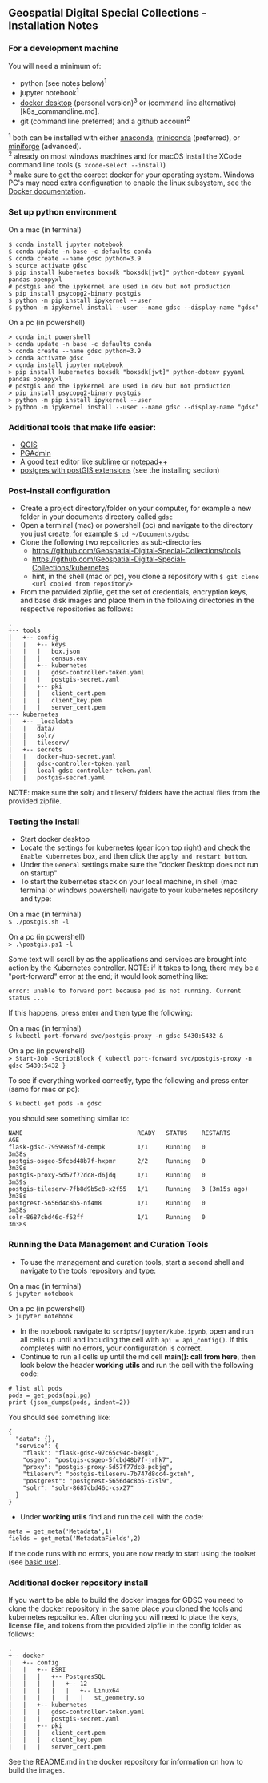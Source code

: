 ## Geospatial Digital Special Collections - Installation Notes

### For a development machine  

You will need a minimum of:  

- python (see notes below)<sup>1</sup>  
- jupyter notebook<sup>1</sup>  
- [docker desktop](https://www.docker.com/products/personal/) (personal version)<sup>3</sup> or (command line alternative)[k8s_commandline.md].  
- git (command line preferred) and a github account<sup>2</sup>  

<sup>1</sup> both can be installed with either [anaconda](https://www.anaconda.com/), [miniconda](https://docs.conda.io/projects/miniconda/en/latest/miniconda-install.html) (preferred), or [miniforge](https://github.com/conda-forge/miniforge) (advanced).  
<sup>2</sup> already on most windows machines and for macOS install the XCode command line tools (```$ xcode-select --install```)  
<sup>3</sup> make sure to get the correct docker for your operating system. Windows PC's may need extra configuration to enable the linux subsystem, see the [Docker documentation](https://docs.docker.com/desktop/install/windows-install/).

### Set up python environment  

On a mac (in terminal)  
```
$ conda install jupyter notebook
$ conda update -n base -c defaults conda
$ conda create --name gdsc python=3.9
$ source activate gdsc
$ pip install kubernetes boxsdk "boxsdk[jwt]" python-dotenv pyyaml pandas openpyxl 
# postgis and the ipykernel are used in dev but not production
$ pip install psycopg2-binary postgis
$ python -m pip install ipykernel --user
$ python -m ipykernel install --user --name gdsc --display-name "gdsc"
```

On a pc (in powershell)  
```
> conda init powershell
> conda update -n base -c defaults conda
> conda create --name gdsc python=3.9
> conda activate gdsc
> conda install jupyter notebook
> pip install kubernetes boxsdk "boxsdk[jwt]" python-dotenv pyyaml pandas openpyxl 
# postgis and the ipykernel are used in dev but not production
> pip install psycopg2-binary postgis
> python -m pip install ipykernel --user
> python -m ipykernel install --user --name gdsc --display-name "gdsc"
```

### Additional tools that make life easier:  

- [QGIS](https://qgis.org/en/site/forusers/download.html)  
- [PGAdmin](https://www.pgadmin.org/download/)  
- A good text editor like [sublime](https://www.sublimetext.com/3) or [notepad++](https://notepad-plus-plus.org/downloads/)  
- [postgres with postGIS extensions](https://postgis.net/documentation/getting_started/) (see the installing section)  

### Post-install configuration  

- Create a project directory/folder on your computer, for example a new folder in your documents directory called ```gdsc```
- Open a terminal (mac) or powershell (pc) and navigate to the directory you just create, for example ```$ cd ~/Documents/gdsc```
- Clone the following two repositories as sub-directories  
   - https://github.com/Geospatial-Digital-Special-Collections/tools   
   - https://github.com/Geospatial-Digital-Special-Collections/kubernetes  
   - hint, in the shell (mac or pc), you clone a repository with ```$ git clone <url copied from repository>```
- From the provided zipfile, get the set of credentials, encryption keys, and base disk images and place them in the following directories in the respective repositories as follows:  

```
.  
+-- tools  
|   +-- config  
|   |   +-- keys  
|   |   |   box.json
|   |   |   census.env  
|   |   +-- kubernetes  
|   |   |   gdsc-controller-token.yaml
|   |   |   postgis-secret.yaml  
|   |   +-- pki 
|   |   |   client_cert.pem  
|   |   |   client_key.pem  
|   |   |   server_cert.pem  
+-- kubernetes  
|   +-- _localdata  
|   |   data/  
|   |   solr/  
|   |   tileserv/  
|   +-- secrets  
|   |   docker-hub-secret.yaml  
|   |   gdsc-controller-token.yaml  
|   |   local-gdsc-controller-token.yaml  
|   |   postgis-secret.yaml
```  

NOTE: make sure the solr/ and tileserv/ folders have the actual files from the provided zipfile.  

### Testing the Install  

- Start docker desktop  
- Locate the settings for kubernetes (gear icon top right) and check the ```Enable Kubernetes``` box, and then click the ```apply and restart button```.
- Under the ```General``` settings make sure the "docker Desktop does not run on startup" 
- To start the kubernetes stack on your local machine, in shell (mac terminal or windows powershell) navigate to your kubernetes repository and type:  

On a mac (in terminal)  
```$ ./postgis.sh -l```  

On a pc (in powershell)  
```> .\postgis.ps1 -l```  

Some text will scroll by as the applications and services are brought into action by the Kubernetes controller. NOTE: if it takes to long, there may be a "port-forward" error at the end; it would look something like:

```error: unable to forward port because pod is not running. Current status ...```  

If this happens, press enter and then type the following:

On a mac (in terminal)  
```$ kubectl port-forward svc/postgis-proxy -n gdsc 5430:5432 &```  

On a pc (in powershell)  
```> Start-Job -ScriptBlock { kubectl port-forward svc/postgis-proxy -n gdsc 5430:5432 }```  

To see if everything worked correctly, type the following and press enter (same for mac or pc):

```$ kubectl get pods -n gdsc```

you should see something similar to:

```
NAME                                READY   STATUS    RESTARTS        AGE
flask-gdsc-7959986f7d-d6mpk         1/1     Running   0               3m38s
postgis-osgeo-5fcbd48b7f-hxpmr      2/2     Running   0               3m39s
postgis-proxy-5d57f77dc8-d6jdq      1/1     Running   0               3m39s
postgis-tileserv-7fb8d9b5c8-x2f55   1/1     Running   3 (3m15s ago)   3m38s
postgrest-5656d4c8b5-nf4m8          1/1     Running   0               3m38s
solr-8687cbd46c-f52ff               1/1     Running   0               3m38s
```

### Running the Data Management and Curation Tools

- To use the management and curation tools, start a second shell and navigate to the tools repository and type:  

On a mac (in terminal)  
```$ jupyter notebook```  

On a pc (in powershell)  
```> jupyter notebook```  

- In the notebook navigate to ```scripts/jupyter/kube.ipynb```, open and run all cells up until and including the cell with ```api = api_config()```. If this completes with no errors, your configuration is correct.  
- Continue to run all cells up until the md cell __main(): call from here__, then look below the header __working utils__ and run the cell with the following code:

```
# list all pods
pods = get_pods(api,pg)
print (json_dumps(pods, indent=2))
```

You should see something like:  

```
{
  "data": {},
  "service": {
    "flask": "flask-gdsc-97c65c94c-b98gk",
    "osgeo": "postgis-osgeo-5fcbd48b7f-jrhk7",
    "proxy": "postgis-proxy-5d57f77dc8-pcbjq",
    "tileserv": "postgis-tileserv-7b747d8cc4-gxtnh",
    "postgrest": "postgrest-5656d4c8b5-x7sl9",
    "solr": "solr-8687cbd46c-csx27"
  }
}
```

- Under __working utils__ find and run the cell with the code:  

```
meta = get_meta('Metadata',1)
fields = get_meta('MetadataFields',2)
```

If the code runs with no errors, you are now ready to start using the toolset (see [basic use](gdsc_use.md)).  

### Additional docker repository install

If you want to be able to build the docker images for GDSC you need to clone the [docker repository](https://github.com/Geospatial-Digital-Special-Collections/docker) in the same place you cloned the tools and kubernetes repositories. After cloning you will need to place the keys, license file, and tokens from the provided zipfile in the config folder as follows:

```
.  
+-- docker  
|   +-- config  
|   |   +-- ESRI
|   |   |   +-- PostgresSQL
|   |   |   |   +-- 12
|   |   |   |   |   +-- Linux64
|   |   |   |   |   |   st_geometry.so
|   |   +-- kubernetes  
|   |   |   gdsc-controller-token.yaml
|   |   |   postgis-secret.yaml  
|   |   +-- pki 
|   |   |   client_cert.pem  
|   |   |   client_key.pem  
|   |   |   server_cert.pem  
```  

See the README.md in the docker repository for information on how to build the images.
